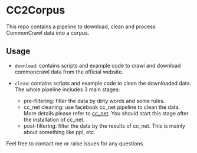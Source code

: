 # CC2Corpus

This repo contains a pipeline to download, clean and process CommonCrawl data into a corpus.

## Usage

- `download`: contains scripts and example code to crawl and download commoncrawl data from the official website. 

- `clean`: contains scripts and example code to clean the downloaded data. The whole pipeline includes 3 main stages:
    - pre-filtering: filter the data by dirty words and some rules.
    - cc_net cleaning: use facebook cc_net pipeline to clean the data. More details please refer to [cc_net](https://github.com/facebookresearch/cc_net). You should start this stage after the installation of cc_net.
    - post-filtering: filter the data by the results of cc_net. This is mainly about something like ppl, etc.

Feel free to contact me or raise issues for any questions. 

